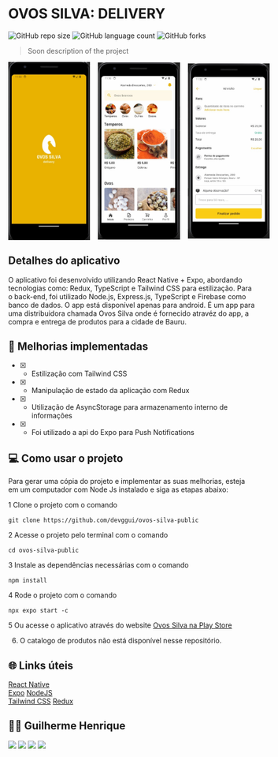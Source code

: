 # OVOS SILVA: DELIVERY

![GitHub repo size](https://img.shields.io/github/repo-size/devggui/ovos-silva-public)
![GitHub language count](https://img.shields.io/github/languages/count/devggui/ovos-silva-public)
![GitHub forks](https://img.shields.io/github/forks/devggui/ovos-silva-public)


> Soon description of the project

<div style="width:100%; display:flex; align-items:center; gap:16px">
<img src="./src/assets/preview/mobile-preview-1.png" width="33%">
<img src="./src/assets/preview/mobile-preview-2.png" width="33%">
<img src="./src/assets/preview/mobile-preview-3.png" width="33%">
</div>

## Detalhes do aplicativo

O aplicativo foi desenvolvido utilizando React Native + Expo, abordando tecnologias como: Redux, TypeScript e Tailwind CSS para estilização. 
Para o back-end, foi utilizado Node.js, Express.js, TypeScript e Firebase como banco de dados. O app está disponível apenas para android.
É um app para uma distribuidora chamada Ovos Silva onde é fornecido atravéz do app, a compra e entrega de produtos para a cidade de Bauru.


## 🚀 Melhorias implementadas
- [x] - Estilização com Tailwind CSS
- [x] - Manipulação de estado da aplicação com Redux
- [x] - Utilização de AsyncStorage para armazenamento interno de informações
- [x] - Foi utilizado a api do Expo para Push Notifications

## 💻 Como usar o projeto
Para gerar uma cópia do projeto e implementar as suas melhorias, esteja em um computador com Node Js instalado e siga as etapas abaixo:

1  Clone o projeto com o comando 
```
git clone https://github.com/devggui/ovos-silva-public
``` 
2  Acesse o projeto pelo terminal com o comando 
```
cd ovos-silva-public
```  
3  Instale as dependências necessárias com o comando
```
npm install
```
4  Rode o projeto com o comando
```
npx expo start -c
``` 
5  Ou acesse o aplicativo através do website [Ovos Silva na Play Store](https://play.google.com/store/apps/details?id=com.anonymous.silvaeggs) 

6. O catalogo de produtos não está disponível nesse repositório.


## 🌐 Links úteis
[React Native](https://reactnative.dev)  
[Expo](https://docs.expo.dev)
[NodeJS](https://nodejs.org/en/download)  
[Tailwind CSS](https://tailwindcss.com)
[Redux](https://redux.js.org)  


## 🧑‍💻 Guilherme Henrique

[<img src="https://img.shields.io/badge/linkedin-%230077B5.svg?&style=for-the-badge&logo=linkedin&logoColor=white" />](https://www.linkedin.com/in/devggui)
[<img src=" https://img.shields.io/badge/GitHub-100000?style=for-the-badge&logo=github&logoColor=white" />](https://gthub.com/devggui)
[<img src="https://img.shields.io/badge/WhatsApp-25D366?style=for-the-badge&logo=whatsapp&logoColor=white"/>](http://wa.me/5514998619263)
[<img src="https://img.shields.io/website-up-down-green-red/http/shields.io.svg" height="28" />](https://devggui.netlify.app)